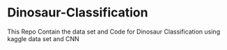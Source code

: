 # Dinosaur-Classification
 This Repo Contain the data set and Code for Dinosaur Classification using kaggle data set and CNN
